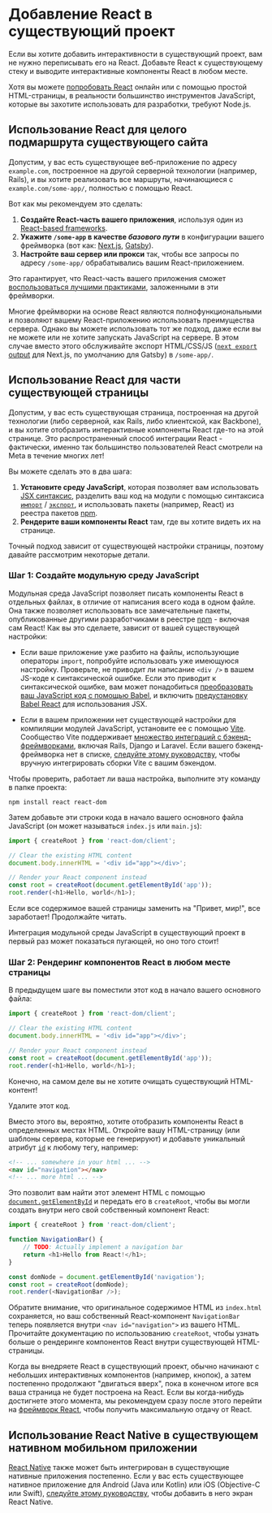 # Добавление React в существующий проект

Если вы хотите добавить интерактивности в существующий проект, вам не нужно переписывать его на React. Добавьте React к существующему стеку и выводите интерактивные компоненты React в любом месте.

Хотя вы можете [попробовать React](installation.md) онлайн или с помощью простой HTML-страницы, в реальности большинство инструментов JavaScript, которые вы захотите использовать для разработки, требуют Node.js.

## Использование React для целого подмаршрута существующего сайта

Допустим, у вас есть существующее веб-приложение по адресу `example.com`, построенное на другой серверной технологии (например, Rails), и вы хотите реализовать все маршруты, начинающиеся с `example.com/some-app/`, полностью с помощью React.

Вот как мы рекомендуем это сделать:

1.  **Создайте React-часть вашего приложения**, используя один из [React-based frameworks](start-a-new-react-project.md).
2.  **Укажите `/some-app` в качестве _базового пути_** в конфигурации вашего фреймворка (вот как: [Next.js](https://nextjs.org/docs/api-reference/next.config.js/basepath), [Gatsby](https://www.gatsbyjs.com/docs/how-to/previews-deploys-hosting/path-prefix/)).
3.  **Настройте ваш сервер или прокси** так, чтобы все запросы по адресу `/some-app/` обрабатывались вашим React-приложением.

Это гарантирует, что React-часть вашего приложения сможет [воспользоваться лучшими практиками](start-a-new-react-project.md), заложенными в эти фреймворки.

Многие фреймворки на основе React являются полнофункциональными и позволяют вашему React-приложению использовать преимущества сервера. Однако вы можете использовать тот же подход, даже если вы не можете или не хотите запускать JavaScript на сервере. В этом случае вместо этого обслуживайте экспорт HTML/CSS/JS ([`next export` output](https://nextjs.org/docs/advanced-features/static-html-export) для Next.js, по умолчанию для Gatsby) в `/some-app/`.

## Использование React для части существующей страницы

Допустим, у вас есть существующая страница, построенная на другой технологии (либо серверной, как Rails, либо клиентской, как Backbone), и вы хотите отобразить интерактивные компоненты React где-то на этой странице. Это распространенный способ интеграции React - фактически, именно так большинство пользователей React смотрели на Meta в течение многих лет\!

Вы можете сделать это в два шага:

1.  **Установите среду JavaScript**, которая позволяет вам использовать [JSX синтаксис](writing-markup-with-jsx.md), разделить ваш код на модули с помощью синтаксиса [`импорт`](https://developer.mozilla.org/ru/docs/Web/JavaScript/Reference/Statements/import) / [`экспорт`](https://developer.mozilla.org/ru/docs/Web/JavaScript/Reference/Statements/export), и использовать пакеты (например, React) из реестра пакетов [npm](https://www.npmjs.com/).
2.  **Рендерите ваши компоненты React** там, где вы хотите видеть их на странице.

Точный подход зависит от существующей настройки страницы, поэтому давайте рассмотрим некоторые детали.

### Шаг 1: Создайте модульную среду JavaScript

<!-- 0001.part.md -->

Модульная среда JavaScript позволяет писать компоненты React в отдельных файлах, в отличие от написания всего кода в одном файле. Она также позволяет использовать все замечательные пакеты, опубликованные другими разработчиками в реестре [npm](https://www.npmjs.com/) - включая сам React! Как вы это сделаете, зависит от вашей существующей настройки:

-   Если ваше приложение уже разбито на файлы, использующие операторы `import`, попробуйте использовать уже имеющуюся настройку. Проверьте, не приводит ли написание `<div />` в вашем JS-коде к синтаксической ошибке. Если это приводит к синтаксической ошибке, вам может понадобиться [преобразовать ваш JavaScript код с помощью Babel](https://babeljs.io/setup), и включить [предустановку Babel React](https://babeljs.io/docs/babel-preset-react) для использования JSX.

-   Если в вашем приложении нет существующей настройки для компиляции модулей JavaScript, установите ее с помощью [Vite](https://vitejs.dev/). Сообщество Vite поддерживает [множество интеграций с бэкенд-фреймворками](https://github.com/vitejs/awesome-vite#integrations-with-backends), включая Rails, Django и Laravel. Если вашего бэкенд-фреймворка нет в списке, [следуйте этому руководству](https://vitejs.dev/guide/backend-integration.html), чтобы вручную интегрировать сборки Vite с вашим бэкендом.

Чтобы проверить, работает ли ваша настройка, выполните эту команду в папке проекта:

```
npm install react react-dom
```

Затем добавьте эти строки кода в начало вашего основного файла JavaScript (он может называться `index.js` или `main.js`):

```js
import { createRoot } from 'react-dom/client';

// Clear the existing HTML content
document.body.innerHTML = '<div id="app"></div>';

// Render your React component instead
const root = createRoot(document.getElementById('app'));
root.render(<h1>Hello, world</h1>);
```

<!-- 0003.part.md -->

Если все содержимое вашей страницы заменить на "Привет, мир!", все заработает! Продолжайте читать.

Интеграция модульной среды JavaScript в существующий проект в первый раз может показаться пугающей, но оно того стоит!

### Шаг 2: Рендеринг компонентов React в любом месте страницы

В предыдущем шаге вы поместили этот код в начало вашего основного файла:

<!-- 0004.part.md -->

```js
import { createRoot } from 'react-dom/client';

// Clear the existing HTML content
document.body.innerHTML = '<div id="app"></div>';

// Render your React component instead
const root = createRoot(document.getElementById('app'));
root.render(<h1>Hello, world</h1>);
```

<!-- 0005.part.md -->

Конечно, на самом деле вы не хотите очищать существующий HTML-контент!

Удалите этот код.

Вместо этого вы, вероятно, хотите отобразить компоненты React в определенных местах HTML. Откройте вашу HTML-страницу (или шаблоны сервера, которые ее генерируют) и добавьте уникальный атрибут [`id`](https://developer.mozilla.org/ru/docs/Web/HTML/Global_attributes/id) к любому тегу, например:

<!-- 0006.part.md -->

```html
<!-- ... somewhere in your html ... -->
<nav id="navigation"></nav>
<!-- ... more html ... -->
```

<!-- 0007.part.md -->

Это позволит вам найти этот элемент HTML с помощью [`document.getElementById`](https://developer.mozilla.org/ru/docs/Web/API/Document/getElementById) и передать его в `createRoot`, чтобы вы могли создать внутри него свой собственный компонент React:

<!-- 0008.part.md -->

```js
import { createRoot } from 'react-dom/client';

function NavigationBar() {
    // TODO: Actually implement a navigation bar
    return <h1>Hello from React!</h1>;
}

const domNode = document.getElementById('navigation');
const root = createRoot(domNode);
root.render(<NavigationBar />);
```

<!-- 0009.part.md -->

Обратите внимание, что оригинальное содержимое HTML из `index.html` сохраняется, но ваш собственный React-компонент `NavigationBar` теперь появляется внутри `<nav id="navigation">` из вашего HTML. Прочитайте документацию по использованию `createRoot`, чтобы узнать больше о рендеринге компонентов React внутри существующей HTML-страницы.

Когда вы внедряете React в существующий проект, обычно начинают с небольших интерактивных компонентов (например, кнопок), а затем постепенно продолжают "двигаться вверх", пока в конечном итоге вся ваша страница не будет построена на React. Если вы когда-нибудь достигнете этого момента, мы рекомендуем сразу после этого перейти на [фреймворк React](start-a-new-react-project.md), чтобы получить максимальную отдачу от React.

## Использование React Native в существующем нативном мобильном приложении

[React Native](https://reactnative.dev/) также может быть интегрирован в существующие нативные приложения постепенно. Если у вас есть существующее нативное приложение для Android (Java или Kotlin) или iOS (Objective-C или Swift), [следуйте этому руководству](https://reactnative.dev/docs/integration-with-existing-apps), чтобы добавить в него экран React Native.

<!-- 0010.part.md -->
